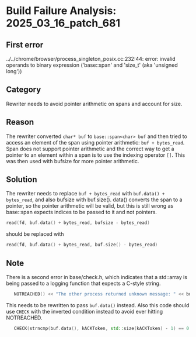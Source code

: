 # Build Failure Analysis: 2025_03_16_patch_681

## First error

../../chrome/browser/process_singleton_posix.cc:232:44: error: invalid operands to binary expression ('base::span<char>' and 'size_t' (aka 'unsigned long'))

## Category
Rewriter needs to avoid pointer arithmetic on spans and account for size.

## Reason
The rewriter converted `char* buf` to `base::span<char> buf` and then tried to access an element of the span using pointer arithmetic: `buf + bytes_read`. Span does not support pointer arithmetic and the correct way to get a pointer to an element within a span is to use the indexing operator `[]`. This was then used with bufsize for more pointer arithmetic.

## Solution
The rewriter needs to replace `buf + bytes_read` with `buf.data() + bytes_read`, and also bufsize with buf.size(). data() converts the span to a pointer, so the pointer arithmetic will be valid, but this is still wrong as base::span expects indices to be passed to it and not pointers.
```C++
read(fd, buf.data() + bytes_read, bufsize - bytes_read)
```
should be replaced with
```c++
read(fd, buf.data() + bytes_read, buf.size() - bytes_read)
```

## Note
There is a second error in base/check.h, which indicates that a std::array is being passed to a logging function that expects a C-style string.
```c++
   NOTREACHED() << "The other process returned unknown message: " << buf;
```
This needs to be rewritten to pass `buf.data()` instead. Also this code should use `CHECK` with the inverted condition instead to avoid ever hitting NOTREACHED.
```c++
   CHECK(strncmp(buf.data(), kACKToken, std::size(kACKToken) - 1) == 0 || strncmp(buf.data(), kShutdownToken, std::size(kShutdownToken) - 1) == 0) << "The other process returned unknown message: " << buf;
